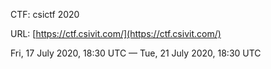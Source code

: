 CTF: csictf 2020

URL: [https://ctf.csivit.com/](https://ctf.csivit.com/)

Fri, 17 July 2020, 18:30 UTC — Tue, 21 July 2020, 18:30 UTC
